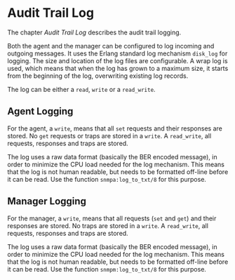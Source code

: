 <!--
%CopyrightBegin%

SPDX-License-Identifier: Apache-2.0

Copyright Ericsson AB 2023-2025. All Rights Reserved.

Licensed under the Apache License, Version 2.0 (the "License");
you may not use this file except in compliance with the License.
You may obtain a copy of the License at

    http://www.apache.org/licenses/LICENSE-2.0

Unless required by applicable law or agreed to in writing, software
distributed under the License is distributed on an "AS IS" BASIS,
WITHOUT WARRANTIES OR CONDITIONS OF ANY KIND, either express or implied.
See the License for the specific language governing permissions and
limitations under the License.

%CopyrightEnd%
-->
# Audit Trail Log

The chapter _Audit Trail Log_ describes the audit trail logging.

Both the agent and the manager can be configured to log incoming and outgoing
messages. It uses the Erlang standard log mechanism `disk_log` for logging. The
size and location of the log files are configurable. A wrap log is used, which
means that when the log has grown to a maximum size, it starts from the
beginning of the log, overwriting existing log records.

The log can be either a `read`, `write` or a `read_write`.

## Agent Logging

For the agent, a `write`, means that all `set` requests and their responses are
stored. No `get` requests or traps are stored in a `write`. A `read_write`, all
requests, responses and traps are stored.

The log uses a raw data format (basically the BER encoded message), in order to
minimize the CPU load needed for the log mechanism. This means that the log is
not human readable, but needs to be formatted off-line before it can be read.
Use the function `snmpa:log_to_txt/8` for this purpose.

## Manager Logging

For the manager, a `write`, means that all requests (`set` and `get`) and their
responses are stored. No traps are stored in a `write`. A `read_write`, all
requests, responses and traps are stored.

The log uses a raw data format (basically the BER encoded message), in order to
minimize the CPU load needed for the log mechanism. This means that the log is
not human readable, but needs to be formatted off-line before it can be read.
Use the function `snmpm:log_to_txt/8` for this purpose.
